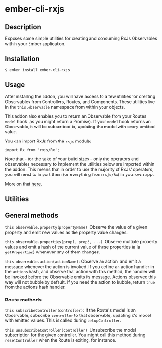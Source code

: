 # ember-cli-rxjs

## Description
Exposes some simple utilities for creating and consuming RxJs Observables within your Ember application.

## Installation

```
$ ember install ember-cli-rxjs
```

## Usage

After installing the addon, you will have access to a few utilities for creating Observables from Controllers, Routes, and Components. These utilities live in the `this.observable` namespace from within your objects.

This addon also enables you to return an Observable from your Routes' `model` hook (as you might return a Promise). If your `model` hook returns an Observable, it will be subscribed to, updating the model with every emitted value.

You can import RxJs from the `rxjs` module:

```
import Rx from 'rxjs/Rx';
```

Note that - for the sake of your build sizes - only the operators and observables necessary to implement the utilities below are imported within the addon. This means that in order to use the majority of RxJs' operators, you will need to import them (or everything from ```rxjs/Rx```) in your own app.

More on that [here](https://github.com/ReactiveX/rxjs#installation-and-usage).

## Utilities

## General methods

`this.observable.property(propertyName)`: Observe the value of a given property and emit new values as the property value changes.

`this.observable.properties(prop1, prop2, ...)`: Observe multiple property values and emit a hash of the current
value of these properties (a la `getProperties`) whenever any of them changes.

`this.observable.action(actionName)`: Observe an action, and emit a message whenever the action is invoked. If you define an action handler in the `actions` hash, and observe that action with this method, the handler will be invoked before the Observable emits its message. Actions observed this way will not bubble by default. If you need the action to bubble, return `true` from the actions hash handler.

### Route methods

`this.subscribeController(controller)`: If the Route's model is an Observable,
subscribe `controller` to that observable, updating it's model with emitted values.
This is called during `setupController`.

`this.unsubscribeController(controller)`: Unsubscribe the model subscription for the
given controller. You might call this method during `resetController` when the Route is
exiting, for instance.
